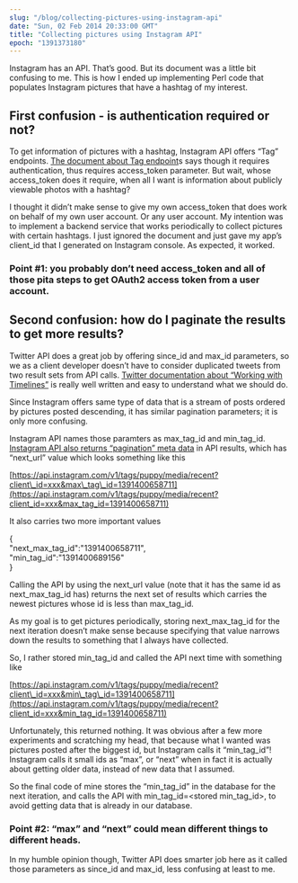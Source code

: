 ```yaml
---
slug: "/blog/collecting-pictures-using-instagram-api"
date: "Sun, 02 Feb 2014 20:33:00 GMT"
title: "Collecting pictures using Instagram API"
epoch: "1391373180"
---
```

        
Instagram has an API. That’s good. But its document was a little bit confusing to me. This is how I ended up implementing Perl code that populates Instagram pictures that have a hashtag of my interest.

First confusion - is authentication required or not?
----------------------------------------------------

To get information of pictures with a hashtag, Instagram API offers “Tag” endpoints. [The document about Tag endpoint](http://instagram.com/developer/endpoints/tags/)s says though it requires authentication, thus requires access\_token parameter. But wait, whose access\_token does it require, when all I want is information about publicly viewable photos with a hashtag?

I thought it didn’t make sense to give my own access\_token that does work on behalf of my own user account. Or any user account. My intention was to implement a backend service that works periodically to collect pictures with certain hashtags. I just ignored the document and just gave my app’s client\_id that I generated on Instagram console. As expected, it worked.

### Point #1: you probably don’t need access\_token and all of those pita steps to get OAuth2 access token from a user account.

Second confusion: how do I paginate the results to get more results?
--------------------------------------------------------------------

Twitter API does a great job by offering since\_id and max\_id parameters, so we as a client developer doesn’t have to consider duplicated tweets from two result sets from API calls. [Twitter documentation about “Working with Timelines”](https://dev.twitter.com/docs/working-with-timelines) is really well written and easy to understand what we should do.

Since Instagram offers same type of data that is a stream of posts ordered by pictures posted descending, it has similar pagination parameters; it is only more confusing.

Instagram API names those paramters as max\_tag\_id and min\_tag\_id. [Instagram API also returns “pagination” meta data](http://instagram.com/developer/endpoints/#pagination) in API results, which has “next\_url” value which looks something like this

[https://api.instagram.com/v1/tags/puppy/media/recent?client\_id=xxx&max\_tag\_id=1391400658711](https://api.instagram.com/v1/tags/puppy/media/recent?client_id=xxx&max_tag_id=1391400658711)

It also carries two more important values

{  
"next\_max\_tag\_id":"1391400658711",  
"min\_tag\_id":"1391400689156"  
}

Calling the API by using the next\_url value (note that it has the same id as next\_max\_tag\_id has) returns the next set of results which carries the newest pictures whose id is less than max\_tag\_id.

As my goal is to get pictures periodically, storing next\_max\_tag\_id for the next iteration doesn’t make sense because specifying that value narrows down the results to something that I always have collected.

So, I rather stored min\_tag\_id and called the API next time with something like 

[https://api.instagram.com/v1/tags/puppy/media/recent?client\_id=xxx&min\_tag\_id=1391400658711](https://api.instagram.com/v1/tags/puppy/media/recent?client_id=xxx&min_tag_id=1391400658711)

Unfortunately, this returned nothing. It was obvious after a few more experiments and scratching my head, that because what I wanted was pictures posted after the biggest id, but Instagram calls it “min\_tag\_id”! Instagram calls it small ids as “max”, or “next” when in fact it is actually about getting older data, instead of new data that I assumed.

So the final code of mine stores the “min\_tag\_id” in the database for the next iteration, and calls the API with min\_tag\_id=<stored min\_tag\_id>, to avoid getting data that is already in our database.

### Point #2: “max” and “next” could mean different things to different heads.

In my humble opinion though, Twitter API does smarter job here as it called those parameters as since\_id and max\_id, less confusing at least to me.

